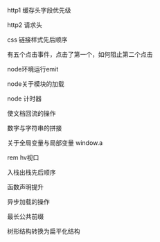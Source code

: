 http1 缓存头字段优先级

http2 请求头 

css 链接样式先后顺序

有五个点击事件，点击了第一个，如何阻止第二个点击

node环境运行emit

node关于模块的加载

node 计时器  

使文档回流的操作

数字与字符串的拼接

关于全局变量与局部变量 window.a

rem hv视口

入栈出栈先后顺序

函数声明提升

异步加载的操作

最长公共前缀

树形结构转换为扁平化结构 

